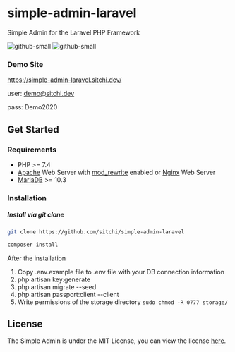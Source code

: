 # simple-admin-laravel
 Simple Admin for the Laravel PHP Framework

![github-small](https://sitchi.dev/sa4.png)
![github-small](https://sitchi.dev/sa3.png)

### Demo Site
https://simple-admin-laravel.sitchi.dev/

user: demo@sitchi.dev

pass: Demo2020

## Get Started

### Requirements

* PHP >= 7.4
* [Apache][1] Web Server with [mod_rewrite][2] enabled or [Nginx][3] Web Server
* [MariaDB][5] >= 10.3

### Installation

##### Install via git clone

```bash
git clone https://github.com/sitchi/simple-admin-laravel

composer install
```

After the installation

1. Copy .env.example file to .env file with your DB connection information
2. php artisan key:generate
3. php artisan migrate --seed
4. php artisan passport:client --client
5. Write permissions of the storage directory `sudo chmod -R 0777 storage/`

## License

The Simple Admin is under the MIT License, you can view the license [here](https://github.com/sitchi/simple-admin-laravel/blob/master/LICENSE).

[1]: http://httpd.apache.org/
[2]: http://httpd.apache.org/docs/current/mod/mod_rewrite.html
[3]: http://nginx.org/
[4]: https://github.com/phalcon/cphalcon/releases
[5]: https://mariadb.org/
